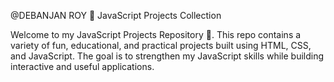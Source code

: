 @DEBANJAN ROY
🚀 JavaScript Projects Collection

Welcome to my JavaScript Projects Repository 🎉.
This repo contains a variety of fun, educational, and practical projects built using HTML, CSS, and JavaScript.
The goal is to strengthen my JavaScript skills while building interactive and useful applications.
